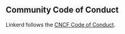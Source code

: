 ## Community Code of Conduct

Linkerd follows the [CNCF Code of Conduct](https://github.com/cncf/foundation/blob/master/code-of-conduct.md).
